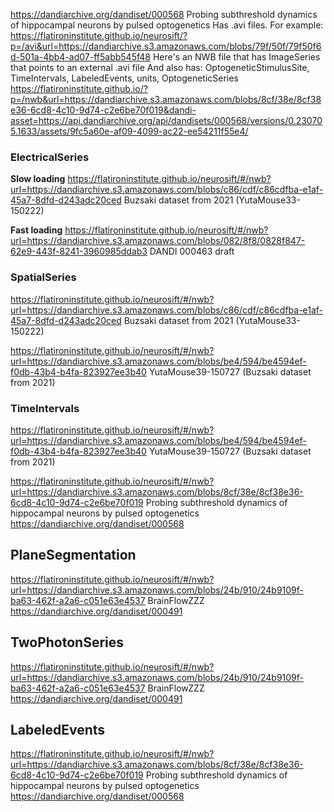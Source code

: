 https://dandiarchive.org/dandiset/000568
Probing subthreshold dynamics of hippocampal neurons by pulsed optogenetics
Has .avi files. For example:
https://flatironinstitute.github.io/neurosift/?p=/avi&url=https://dandiarchive.s3.amazonaws.com/blobs/79f/50f/79f50f6d-501a-4bb4-ad07-ff5abb545f48
Here's an NWB file that has ImageSeries that points to an external .avi file
And also has: OptogeneticStimulusSite, TimeIntervals, LabeledEvents, units, OptogeneticSeries
https://flatironinstitute.github.io/?p=/nwb&url=https://dandiarchive.s3.amazonaws.com/blobs/8cf/38e/8cf38e36-6cd8-4c10-9d74-c2e6be70f019&dandi-asset=https://api.dandiarchive.org/api/dandisets/000568/versions/0.230705.1633/assets/9fc5a60e-af09-4099-ac22-ee54211f55e4/


### ElectricalSeries

**Slow loading**
https://flatironinstitute.github.io/neurosift/#/nwb?url=https://dandiarchive.s3.amazonaws.com/blobs/c86/cdf/c86cdfba-e1af-45a7-8dfd-d243adc20ced
Buzsaki dataset from 2021 (YutaMouse33-150222)

**Fast loading**
https://flatironinstitute.github.io/neurosift/#/nwb?url=https://dandiarchive.s3.amazonaws.com/blobs/082/8f8/0828f847-62e9-443f-8241-3960985ddab3
DANDI 000463 draft

### SpatialSeries

https://flatironinstitute.github.io/neurosift/#/nwb?url=https://dandiarchive.s3.amazonaws.com/blobs/c86/cdf/c86cdfba-e1af-45a7-8dfd-d243adc20ced
Buzsaki dataset from 2021 (YutaMouse33-150222)

https://flatironinstitute.github.io/neurosift/#/nwb?url=https://dandiarchive.s3.amazonaws.com/blobs/be4/594/be4594ef-f0db-43b4-b4fa-823927ee3b40
YutaMouse39-150727 (Buzsaki dataset from 2021)

### TimeIntervals

https://flatironinstitute.github.io/neurosift/#/nwb?url=https://dandiarchive.s3.amazonaws.com/blobs/be4/594/be4594ef-f0db-43b4-b4fa-823927ee3b40
YutaMouse39-150727 (Buzsaki dataset from 2021)

https://flatironinstitute.github.io/neurosift/#/nwb?url=https://dandiarchive.s3.amazonaws.com/blobs/8cf/38e/8cf38e36-6cd8-4c10-9d74-c2e6be70f019
Probing subthreshold dynamics of hippocampal neurons by pulsed optogenetics
https://dandiarchive.org/dandiset/000568


## PlaneSegmentation

https://flatironinstitute.github.io/neurosift/#/nwb?url=https://dandiarchive.s3.amazonaws.com/blobs/24b/910/24b9109f-ba63-462f-a2a6-c051e63e4537
BrainFlowZZZ
https://dandiarchive.org/dandiset/000491

## TwoPhotonSeries

https://flatironinstitute.github.io/neurosift/#/nwb?url=https://dandiarchive.s3.amazonaws.com/blobs/24b/910/24b9109f-ba63-462f-a2a6-c051e63e4537
BrainFlowZZZ
https://dandiarchive.org/dandiset/000491

## LabeledEvents

https://flatironinstitute.github.io/neurosift/#/nwb?url=https://dandiarchive.s3.amazonaws.com/blobs/8cf/38e/8cf38e36-6cd8-4c10-9d74-c2e6be70f019
Probing subthreshold dynamics of hippocampal neurons by pulsed optogenetics
https://dandiarchive.org/dandiset/000568